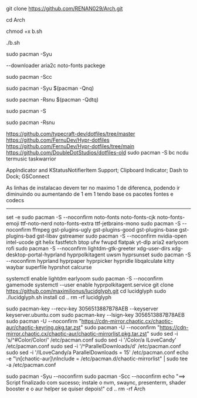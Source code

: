 git clone https://github.com/RENAN029/Arch.git

cd Arch

chmod +x b.sh

./b.sh

sudo pacman -Syu 

--downloader aria2c noto-fonts packege

sudo pacman -Scc

sudo pacman -Syu $(pacman -Qnq) 

sudo pacman -Rsnu $(pacman -Qdtq)

sudo pacman -S 

sudo pacman -Rsnu

https://github.com/typecraft-dev/dotfiles/tree/master https://github.com/FernuDev/Hypr-dotfiles https://github.com/FernuDev/Hypr-dotfiles/tree/main https://github.com/DoubleDotStudios/dotfiles-old sudo pacman -S bc ncdu termusic taskwarrior

AppIndicator and KStatusNotifierItem Support; Clipboard Indicator; Dash to Dock; GSConnect

As linhas de instalacao devem ter no maximo 1 de diferenca, podendo ir diminuindo ou aumentando de 1 em 1 tendo base os pacotes fontes e codecs

---------------------------------------------------------------------------------------------------------------------------------------------------------------------------------
set -e
sudo pacman -S --noconfirm noto-fonts noto-fonts-cjk noto-fonts-emoji ttf-noto-nerd noto-fonts-extra ttf-jetbrains-mono
sudo pacman -S --noconfirm ffmpeg gst-plugins-ugly gst-plugins-good gst-plugins-base gst-plugins-bad gst-libav gstreamer 
sudo pacman -S --noconfirm nvidia-open intel-ucode git helix fastfetch btop ufw fwupd flatpak yt-dlp aria2 earlyoom rofi 
sudo pacman -S --noconfirm lightdm-gtk-greeter xdg-user-dirs xdg-desktop-portal-hyprland hyprpolkitagent uwsm hyprsunset
sudo pacman -S --noconfirm hyprland hyprpaper hyprpicker hypridle libqalculate kitty waybar superfile hyprshot calcurse 
 
systemctl enable lightdm earlyoom
sudo pacman -S --noconfirm gamemode
systemctl --user enable hyprpolkitagent.service
git clone https://github.com/maximilionus/lucidglyph.git
cd lucidglyph
sudo ./lucidglyph.sh install
cd ..
rm -rf lucidglyph

sudo pacman-key --recv-key 3056513887B78AEB --keyserver keyserver.ubuntu.com
sudo pacman-key --lsign-key 3056513887B78AEB
sudo pacman -U --noconfirm "https://cdn-mirror.chaotic.cx/chaotic-aur/chaotic-keyring.pkg.tar.zst"
sudo pacman -U --noconfirm "https://cdn-mirror.chaotic.cx/chaotic-aur/chaotic-mirrorlist.pkg.tar.zst"
sudo sed -i 's/^#Color/Color/' /etc/pacman.conf
sudo sed -i '/Color/a ILoveCandy' /etc/pacman.conf
sudo sed -i '/^ParallelDownloads/d' /etc/pacman.conf
sudo sed -i '/ILoveCandy/a ParallelDownloads = 15' /etc/pacman.conf
echo -e "\n[chaotic-aur]\nInclude = /etc/pacman.d/chaotic-mirrorlist" | sudo tee -a /etc/pacman.conf

sudo pacman -Syu --noconfirm 
sudo pacman -Scc --noconfirm
echo "==> Script finalizado com sucesso; instale o nvm, swaync, presenterm, shader booster e o aur helper se quiser depois!"
cd ..
rm -rf Arch
